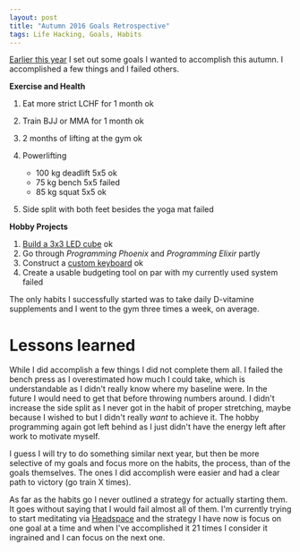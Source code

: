 ```yaml
---
layout: post
title: "Autumn 2016 Goals Retrospective"
tags: Life Hacking, Goals, Habits
---
```


[Earlier this year][goals_autumn_2016] I set out some goals I wanted to accomplish this autumn. I accomplished a few things and I failed others.

**Exercise and Health**

1. Eat more strict LCHF for 1 month <span class="ok">ok</span>
1. Train BJJ or MMA for 1 month <span class="ok">ok</span>
1. 2 months of lifting at the gym <span class="ok">ok</span>
1. Powerlifting

    * 100 kg deadlift 5x5 <span class="ok">ok</span>
    * 75 kg bench 5x5 <span class="failed">failed</span>
    * 85 kg squat 5x5 <span class="ok">ok</span>

1. Side split with both feet besides the yoga mat   <span class="failed">failed</span>

**Hobby Projects**

1. [Build a 3x3 LED cube][ledcube] <span class="ok">ok</span>
1. Go through *Programming Phoenix* and *Programming Elixir* <span class="partly">partly</span>
1. Construct a [custom keyboard][keyboard] <span class="ok">ok</span>
1. Create a usable budgeting tool on par with my currently used system <span class="failed">failed</span>

[keyboard]: /blog/2016/10/12/building_the_gh60/ "GH60"
[ledcube]: /blog/2016/08/26/a_3x3x3_led_cube/ "A Small LED cube"
[goals_autumn_2016]: /blog/2016/08/12/goals_for_autumn_2016/ "Goals for Autumn 2016"

The only habits I successfully started was to take daily D-vitamine supplements and I went to the gym three times a week, on average.

# Lessons learned

While I did accomplish a few things I did not complete them all. I failed the bench press as I overestimated how much I could take, which is understandable as I didn't really know where my baseline were. In the future I would need to get that before throwing numbers around. I didn't increase the side split as I never got in the habit of proper stretching, maybe because I wished to but I didn't really *want* to achieve it. The hobby programming again got left behind as I just didn't have the energy left after work to motivate myself.

I guess I will try to do something similar next year, but then be more selective of my goals and focus more on the habits, the process, than of the goals themselves. The ones I did accomplish were easier and had a clear path to victory (go train X times).

As far as the habits go I never outlined a strategy for actually starting them. It goes without saying that I would fail almost all of them. I'm currently trying to start meditating via [Headspace][] and the strategy I have now is focus on one goal at a time and when I've accomplished it 21 times I consider it ingrained and I can focus on the next one.

[Headspace]: https://www.headspace.com/ "Headspace"

